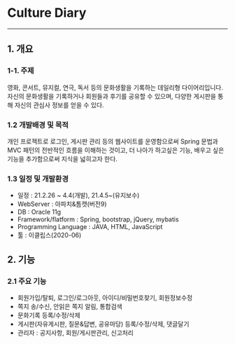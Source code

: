 # Culture Diary 
***

## 1. 개요 
### 1-1. 주제  
영화, 콘서트, 뮤지컬, 연극, 독서 등의 문화생활을 기록하는 데일리형 다이어리입니다. 
자신의 문화생활을 기록하거나 회원들과 후기를 공유할 수 있으며, 다양한 게시판을 통해 자신의 관심사 정보를 얻을 수 있다.          

### 1.2 개발배경 및 목적 
개인 프로젝트로 로그인, 게시판 관리 등의 웹사이트를 운영함으로써 Spring 문법과 MVC 패턴의 전반적인 흐름을 이해하는 것이고, 더 나아가 하고싶은 기능, 배우고 싶은 기능을 추가함으로써 지식을 넓히고자 한다. 

### 1.3 일정 및 개발환경
* 일정 : 21.2.26 ~ 4.4(개발), 21.4.5~(유지보수) 
* WebServer : 아파치&톰캣(버전9) 
* DB : Oracle 11g 
* Framework/flatform : Spring, bootstrap, jQuery, mybatis
* Programming Language : JAVA, HTML, JavaScript
* 툴 : 이클립스(2020-06) 

## 2. 기능
### 2.1 주요 기능
* 회원가입/탈퇴, 로그인/로그아웃, 아이디/비밀번호찾기, 회원정보수정 
* 쪽지 송/수신, 안읽은 쪽지 알림, 통합검색 
* 문화기록 등록/수정/삭제 
* 게시판(자유게시판, 질문&답변, 공유마당) 등록/수정/삭제, 댓글달기
* 관리자 : 공지사항, 회원/게시판관리, 신고처리   

